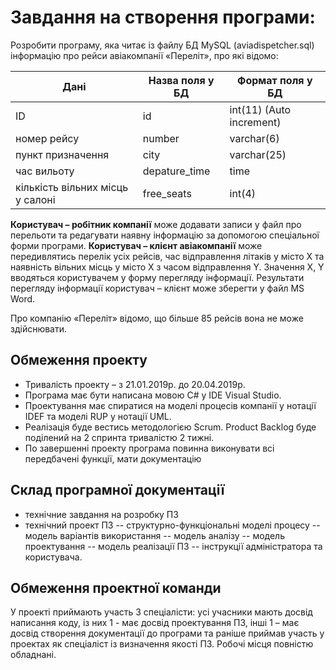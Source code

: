 # Завдання на створення програми:

Розробити програму, яка читає із файлу БД MySQL (aviadispetcher.sql) інформацію про рейси авіакомпанії «Переліт», про які відомо:
 
| Дані | Назва поля у БД | Формат поля у БД |
| ------ | ------ | ------ |
| ID | id	| int(11) (Auto increment) |
| номер рейсу | number	| varchar(6) |
| пункт призначення | city | varchar(25) |
| час вильоту | depature_time | time |
| кількість вільних місць у салоні | free_seats | int(4) |


**Користувач – робітник компанії** може додавати записи у файл про перельоти та редагувати наявну інформацію за допомогою спеціальної форми програми.
**Користувач – клієнт авіакомпанії** може передивлятись перелік усіх рейсів, час відправлення літаків у місто X та наявність вільних місць у місто X з часом відправлення Y. Значення X, Y вводяться користувачем у форму перегляду інформації. 
Результати перегляду інформації користувач – клієнт може зберегти у файл MS Word.

Про компанію «Переліт» відомо, що більше 85 рейсів вона не може здійснювати.

## Обмеження проекту

- Тривалість проекту – з 21.01.2019р. до 20.04.2019р.
- Програма має бути написана мовою C# у IDE Visual Studio. 
- Проектування має спиратися на моделі процесів компанії у нотації IDEF та моделі RUP у нотації UML.
- Реалізація буде вестись методологією Scrum. Product Backlog буде поділений на 2 спринта тривалістю 2 тижні.
- По завершенні проекту програма повинна виконувати всі передбачені функції, мати документацію 

## Склад програмної документації

- технічние завдання на розробку ПЗ
- технічний проект ПЗ
-- структурно-функціональні моделі процесу
-- модель варіантів використання
-- модель аналізу
-- модель проектування
-- модель реалізації ПЗ
-- інструкції адміністратора та користувача.

## Обмеження проектної команди

У проекті приймають участь 3 спеціалісти: усі учасники мають досвід написання коду, із них 1 - має досвід проектування ПЗ, інші 1 – має досвід створення документації до програми та раніше приймав участь у проектах як спеціаліст із визначення якості ПЗ.
Робочі місця повністю обладнані.

